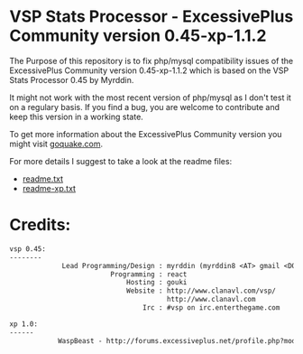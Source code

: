 # VSP Stats Processor - ExcessivePlus Community version 0.45-xp-1.1.2

The Purpose of this repository is to fix php/mysql compatibility issues of the ExcessivePlus Community version 0.45-xp-1.1.2 which is based on the VSP Stats Processor 0.45 by Myrddin.

It might not work with the most recent version of php/mysql as I don't test it on a regulary basis. If you find a bug, you are welcome to contribute and keep this version in a working state.

To get more information about the ExcessivePlus Community version you might visit [goquake.com](https://www.goquake.com/).

For more details I suggest to take a look at the readme files:

* [readme.txt](./readme.txt)
* [readme-xp.txt](./readme-xp.txt)

# Credits:

```txt
vsp 0.45: 
--------
             Lead Programming/Design : myrddin (myrddin8 <AT> gmail <DOT> com)
                         Programming : react
                             Hosting : gouki
                             Website : http://www.clanavl.com/vsp/
                                       http://www.clanavl.com
                                 Irc : #vsp on irc.enterthegame.com

xp 1.0:
------
            WaspBeast - http://forums.excessiveplus.net/profile.php?mode=viewprofile&u=13161
```
